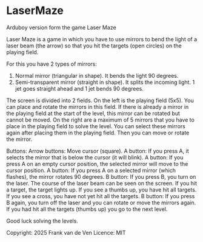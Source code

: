 # LaserMaze
Arduboy version form the game Laser Maze

Laser Maze is a game in which you have to use mirrors to bend the light of a laser beam (the arrow) so that you hit the targets (open circles) on the playing field. 

For this you have 2 types of mirrors: 
1. Normal mirror (triangular in shape). It bends the light 90 degrees.
2. Semi-transparent mirror (straight in shape). It splits the incoming light. 1 jet goes straight ahead and 1 jet bends 90 degrees.

The screen is divided into 2 fields. On the left is the playing field (5x5). You can place and rotate the mirrors in this field. If there is already a mirror in the playing field at the start of the level, this mirror can be rotated but cannot be moved. 
On the right are a maximum of 5 mirrors that you have to place in the playing field to solve the level. You can select these mirrors again after placing them in the playing field. Then you can move or rotate the mirror.

Buttons: 
Arrow buttons: Move cursor (square).
A button: If you press A, it selects the mirror that is below the cursor (it will blink). 
A button: If you press A on an empty cursor position, the selected mirror will move to the cursor position. 
A button: If you press A on a selected mirror (which flashes), the mirror rotates 90 degrees. 
B button: If you press B, you turn on the laser. The course of the laser beam can be seen on the screen. If you hit a target, the target lights up. If you see a thumbs up, you have hit all targets. If you see a cross, you have not yet hit all the targets. 
B button: If you press B again, you turn off the laser and you can rotate or move the mirrors again. If you had hit all the targets (thumbs up) you go to the next level. 

Good luck solving the levels.

Copyright: 2025 Frank van de Ven 
Licence:   MIT
